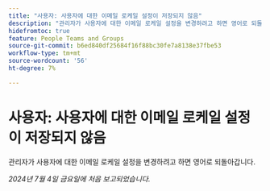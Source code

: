 ```yaml
---
title: "사용자: 사용자에 대한 이메일 로케일 설정이 저장되지 않음"
description: "관리자가 사용자에 대한 이메일 로케일 설정을 변경하려고 하면 영어로 되돌아갑니다."
hidefromtoc: true
feature: People Teams and Groups
source-git-commit: b6ed840df25684f16f88bc30fe7a8138e37fbe53
workflow-type: tm+mt
source-wordcount: '56'
ht-degree: 7%

---
```



# 사용자: 사용자에 대한 이메일 로케일 설정이 저장되지 않음

관리자가 사용자에 대한 이메일 로케일 설정을 변경하려고 하면 영어로 되돌아갑니다.

_2024년 7월 4일 금요일에 처음 보고되었습니다._
